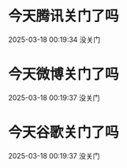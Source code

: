 # 今天腾讯关门了吗

2025-03-18 00:19:34 没关门

# 今天微博关门了吗

2025-03-18 00:19:37 没关门

# 今天谷歌关门了吗

2025-03-18 00:19:37 没关门


